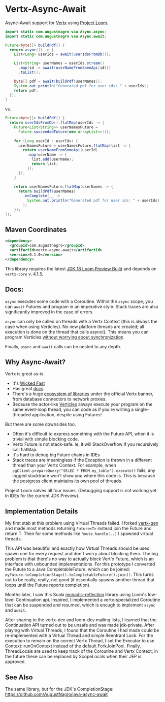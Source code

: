 # Vertx-Async-Await

Async-Await support for [Vertx](https://vertx.io/) using [Project Loom](https://wiki.openjdk.java.net/display/loom/Main).

```java
import static com.augustnagro.vaa.Async.async;
import static com.augustnagro.vaa.Async.await;

Future<byte[]> buildPdf() {
  return async(() -> {
    List<Long> userIds = await(userIdsFromDb());

    List<String> userNames = userIds.stream()
      .map(id -> await(userNameFromSomeApi(id)))
      .toList();

    byte[] pdf = await(buildPdf(userNames));
    System.out.println("Generated pdf for user ids: " + userIds);
    return pdf;
  });
}
```

vs.

```java
Future<byte[]> buildPdf() {
  return userIdsFromDb().flatMap(userIds -> {
    Future<List<String>> userNamesFuture =
      Future.succeededFuture(new ArrayList<>());
  
    for (Long userId : userIds) {
      userNamesFuture = userNamesFuture.flatMap(list -> {
        return userNameFromSomeApi(userId)
          .map(userName -> {
            list.add(userName);
            return list;
          });
      });
    }
  
    return userNamesFuture.flatMap(userNames -> {
      return buildPdf(userNames)
        .onComplete(__ ->
          System.out.println("Generated pdf for user ids: " + userIds)
        );
    });
});

```

## Maven Coordinates

```xml
<dependency>
  <groupId>com.augustnagro</groupId>
  <artifactId>vertx-async-await</artifactId>
  <version>0.1.0</version>
</dependency>
```

This library requires the latest [JDK 18 Loom Preview Build](http://jdk.java.net/loom/) and depends on `vertx-core` v. 4.1.5.

## Docs:

`async` executes some code with a Coroutine. Within the `async` scope, you can `await` Futures and program in an imperative style. Stack traces are also significantly improved in the case of errors.

`async` can only be called on threads with a Vertx Context (this is always the case when using Verticles). No new platform threads are created; all execution is done on the thread that calls async(). This means you can program Verticles [without worrying about synchronization](https://vertx.io/docs/vertx-core/java/#_standard_verticles).

Finally, `async` and `await` calls can be nested to any depth.

## Why Async-Await?
Vertx is great as-is.
* It's [Wicked Fast](https://www.techempower.com/benchmarks/#section=data-r20&hw=ph&test=composite&l=zik0vz-sf)
* Has great [docs](https://vertx.io/docs/vertx-core/java/#_in_the_beginning_there_was_vert_x)
* There's a huge [ecosystem of libraries](https://vertx.io/docs/) under the official Vertx banner, from database connectors to network proxies.
* Because the actor-like [Verticles](https://vertx.io/docs/vertx-core/java/#_verticles) always execute your program on the same event-loop thread, you can code as if you're writing a single-threaded application, despite using Futures!

But there are some downsides too.
* Often it's difficult to express something with the Future API, when it is trivial with simple blocking code.
* Vertx Future is not stack-safe. Ie, it will StackOverflow if you recursively call flatMap.
* It's hard to debug big Future chains in IDEs
* Stack traces are meaningless if the Exception is thrown in a different thread than your Vertx Context. For example, when `pgClient.prepareQuery("SELEC * FROM my_table").execute()` fails, any logged stacktrace won't show you where this code is. This is because the postgress client maintains its own pool of threads.

Project Loom solves all four issues. (Debugging support is not working yet in IDEs for the current JDK Preview).

## Implementation Details

My first stab at this problem using Virtual Threads failed. I forked [vertx-gen](https://github.com/vert-x3/vertx-rx) and made most methods returning `Future<T>` instead join the Future and return T. Then for some methods like `Route.handle(..)` I spawned virtual threads.

This API was beautiful and exactly how Virtual Threads should be used; spawn one for every request and don't worry about blocking them. The big problem is that there's no way to actually block Vert'x Future, which is an interface with unbounded implementations. For this prototype I converted the Future to a Java CompletableFuture, which can be joined: `myFuture.toCompletionStage().toCompletableFuture().join()`. This turns out to be really, really, not good (it essentially spawns another thread that loops until the Future reports completion).

Months later, I saw this Scala [monadic-reflection](https://github.com/lampepfl/monadic-reflection) library using Loom's low-level Continuation api. Inspired, I implemented a vertx-specialized Coroutine that can be suspended and resumed, which is enough to implement `async` and `await`.

After sharing to the vertx-dev and loom-dev mailing lists, I learned that the Continuation API turned out to be unsafe and was made jdk-private. After playing with Virtual Threads, I found that the Coroutine I had made could be re-implemented with a Virtual Thread and simple Reentrant Lock. For the execution to remain on the correct Vertx Thread, I set the Executor to use Context::runOnContext instead of the default ForkJoinPool. Finally, ThreadLocals are used to keep track of the Coroutine and Vertx Context; in the future these can be replaced by ScopeLocals when their JEP is approved.

## See Also
The same library, but for the JDK's CompletionStage: https://github.com/AugustNagro/java-async-await
